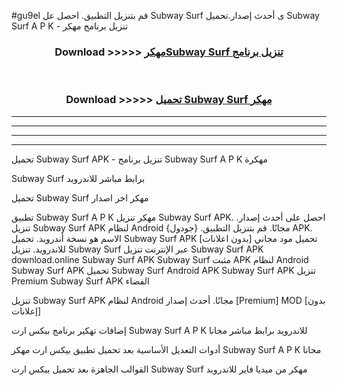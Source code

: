 #gu9el قم بتنزيل التطبيق. احصل عل Subway Surf  ى أحدث إصدار.تحميل Subway Surf  A P K - تنزيل برنامج مهكر



<div align="center">
<h3>Download >>>>> <a href="https://ar-sites.web.app/?ar= Subway Surf ">مهكرSubway Surf  تنزيل برنامج</a></h3><br>

<h3>Download >>>>> <a href="https://ar-sites.web.app/?ar= Subway Surf ">تحميل Subway Surf  مهكر</a></h3>
</div>


----------------------------------------------------------

----------------------------------------------------------

----------------------------------------------------------

----------------------------------------------------------


تحميل Subway Surf  APK - تنزيل برنامج Subway Surf  A P K مهكرة

Subway Surf  برابط مباشر للاندرويد

تحميل Subway Surf  مهكر اخر اصدار

تطبيق Subway Surf  A P K مهكر
تنزيل Subway Surf  APK. احصل على أحدث إصدار.
تنزيل Subway Surf  APK لنظام Android مجانًا.
قم بتنزيل التطبيق. {جودول} APK. الاسم هو نسخة أندرويد.
تحميل Subway Surf  APK [بدون اعلانات]
تحميل مود مجاني للاندرويد.
تنزيل Subway Surf  عبر الإنترنت
تنزيل Subway Surf  APK
download.online Subway Surf  APK
Subway Surf  مثبت APK لنظام Android
Subway Surf  APK
تحميل Subway Surf  Android APK
Subway Surf  APK تنزيل Premium
Subway Surf  APK الفضاء

تنزيل Subway Surf  APK لنظام Android مجانًا. أحدث إصدار [Premium] MOD [بدون إعلانات]

إضافات تهكير برنامج بيكس ارت Subway Surf  A P K للاندرويد برابط مباشر مجانا

أدوات التعديل الأساسية بعد تحميل تطبيق بيكس ارت مهكر Subway Surf  A P K مجانا

القوالب الجاهزة بعد تحميل بيكس ارت Subway Surf  مهكر من ميديا فاير للاندرويد



